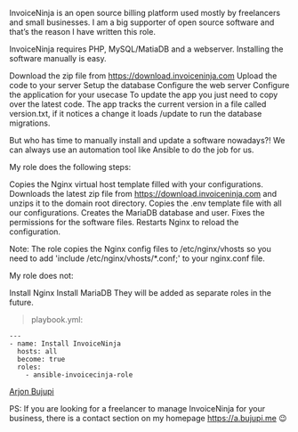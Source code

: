 InvoiceNinja is an open source billing platform used mostly by freelancers and small businesses. I am a big supporter of open source software and that’s the reason I have written this role.

InvoiceNinja requires PHP, MySQL/MatiaDB and a webserver. Installing the software manually is easy.

Download the zip file from https://download.invoiceninja.com
Upload the code to your server
Setup the database
Configure the web server
Configure the application for your usecase
To update the app you just need to copy over the latest code. The app tracks the current version in a file called version.txt, if it notices a change it loads /update to run the database migrations.

But who has time to manually install and update a software nowadays?! We can always use an automation tool like Ansible to do the job for us.

My role does the following steps:

Copies the Nginx virtual host template filled with your configurations.
Downloads the latest zip file from https://download.invoiceninja.com and unzips it to the domain root directory.
Copies the .env template file with all our configurations.
Creates the MariaDB database and user.
Fixes the permissions for the software files.
Restarts Nginx to reload the configuration.

Note: The role copies the Nginx config files to /etc/nginx/vhosts so you need to add 'include /etc/nginx/vhosts/*.conf;' to your nginx.conf file. 
 
My role does not:

Install Nginx
Install MariaDB
They will be added as separate roles in the future.

> playbook.yml:
~~~~
---
- name: Install InvoiceNinja
  hosts: all
  become: true
  roles: 
    - ansible-invoicecinja-role
~~~~

[Arjon Bujupi](https://a.bujupi.me)

PS: If you are looking for a freelancer to manage InvoiceNinja for your business, there is a contact section on my homepage https://a.bujupi.me 😉